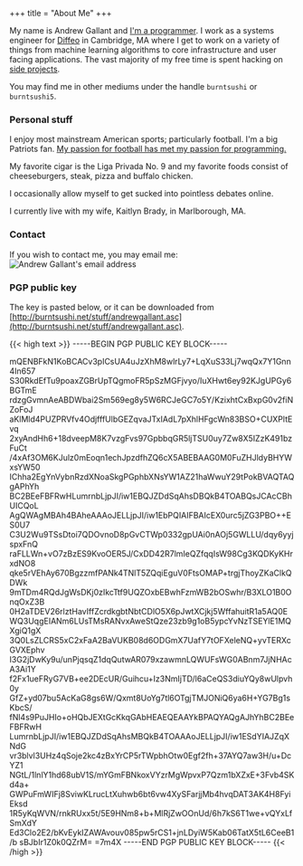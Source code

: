 +++
title = "About Me"
+++

My name is Andrew Gallant and
[I'm a programmer](https://github.com/BurntSushi). I work as a systems
engineer for [Diffeo](http://diffeo.com/) in
Cambridge, MA where I get to work on a variety of things from machine learning
algorithms to core infrastructure and user facing applications. The vast
majority of my free time is spent hacking on
[side projects](/projects/).

You may find me in other mediums under the handle `burntsushi` or
`burntsushi5`.

### Personal stuff

I enjoy most mainstream American sports; particularly football. I'm a big
Patriots fan. [My passion for football has met my passion for
programming.](https://github.com/BurntSushi/nfldb)

My favorite cigar is the Liga Privada No. 9 and my favorite foods consist of
cheeseburgers, steak, pizza and buffalo chicken.

I occasionally allow myself to get sucked into pointless debates online.

I currently live with my wife, Kaitlyn Brady, in Marlborough, MA.

### Contact

If you wish to contact me, you may email me:
![Andrew Gallant's email address](/images/gmail.png)

### PGP public key

The key is pasted below, or it can be downloaded from
[http://burntsushi.net/stuff/andrewgallant.asc](http://burntsushi.net/stuff/andrewgallant.asc).

{{< high text >}}
-----BEGIN PGP PUBLIC KEY BLOCK-----

mQENBFkN1KoBCACv3pICsUA4uJzXhM8wlrLy7+LqXuS33Lj7wqQx7Y1Gnn4In657
S30RkdEfTu9poaxZGBrUpTQgmoFR5pSzMGFjvyo/IuXHwt6ey92KJgUPGy6BGTmE
rdzgGvmnAeABDWbai2Sm569eg8y5W6RCJeGC7o5Y/KzixhtCxBxpG0v2fiNZoFoJ
aKlMld4PUZPRVfv4OdjfffUlbGEZqvaJTxIAdL7pXhlHFgcWn83BSO+CUXPltEvq
2xyAndHh6+18dveepM8K7vzgFvs97GpbbqGR5ljTSU0uy7Zw8X5IZzK491bzFuCt
/4xAf3OM6KJulz0mEoqn1echJpzdfhZQ6cX5ABEBAAG0M0FuZHJldyBHYWxsYW50
IChha2EgYnVybnRzdXNoaSkgPGphbXNsYW1AZ21haWwuY29tPokBVAQTAQgAPhYh
BC2BEeFBFRwHLumrnbLjpJI/iw1EBQJZDdSqAhsDBQkB4TOABQsJCAcCBhUICQoL
AgQWAgMBAh4BAheAAAoJELLjpJI/iw1EbPQIAIFBAIcEX0urc5jZG3PBO++ES0U7
C3U2Wu9TSsDtoi7QDOvnoD8pGvCTWp0332gpUAi0nAOj5GWLLU/dqy6yyjspxFnQ
raFLLWn+vO7zBzES9KvoOER5J/CxDD42R7lmIeQZfqqIsW98Cg3KQDKyKHrxdNO8
qke5rVEhAy670BgzzmfPANk4TNlT5ZQqiEguV0FtsOMAP+trgjThoyZKaClkQDWk
9mTDm4RQdJgWsDKj0zIkcTtf9UQZOxbEBwhFzmWB2bOSwhr/B3XLO1B0OnqOxZ3B
0H2aTDEV26rlztHavIffZcrdkgbtNbtCDlO5X6pJwtXCjkj5WffahuitR1a5AQ0E
WQ3UqgEIANm6LUsTMsRANvxAweStQze23zb9g1oB5ypcYvNzTSEYlE1MQXgiQ1gX
3Q0LsZLCRS5xC2xFaA2BaVUKB08d6ODGmX7UafY7tOFXeleNQ+yvTERXcGVXEphv
I3G2jDwKy9u/unPjqsqZ1dqQutwAR079xzawmnLQWUFsWG0ABnm7JjNHAcA3Ai1Y
f2Fx1ueFRyG7VB+ee2DEcUR/Guihcu+Iz3NmIjTD/l6aCeQS3diuYQy8wUlpvh0y
GfZ+yd07bu5AcKaG8gs6W/Qxmt8UoYg7tl6OTgjTMJONiQ6ya6H+YG7Bg1sKbcS/
fNl4s9PuJHIo+oHQbJEXtGcKkqGAbHEAEQEAAYkBPAQYAQgAJhYhBC2BEeFBFRwH
LumrnbLjpJI/iw1EBQJZDdSqAhsMBQkB4TOAAAoJELLjpJI/iw1ESdYIAJZqXNdG
vr3blvl3UHz4qSoje2kc4zBxYrCP5rTWpbhOtw0Egf2fh+37AYQ7aw3H/u+DcYZ1
NGtL/1lnlY1hd68ubV1S/mYGmFBNkoxVYzrMgWpvxP7Qzm1bXZxE+3Fvb4SKd4a+
GWPuFmWIFj8SviwKLrucLtXuhwb6bt6vw4XySFarjjMb4hvqDAT3AK4H8FyiEksd
1R5yKqWVN/rnkRUxx5t/5E9HNm8+b+MlRjZwOOnUd/6h7kS6T1we+vQYxLfSmXdY
Ed3Clo2E2/bKvEykIZAWAvouv085pw5rCS1+jnLDyiW5Kab06TatX5tL6CeeB1/b
sBJbIr1Z0k0QZrM=
=7m4X
-----END PGP PUBLIC KEY BLOCK-----
{{< /high >}}
